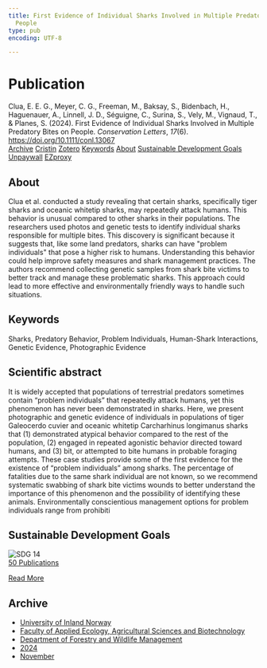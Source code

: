 ```yaml
---
title: First Evidence of Individual Sharks Involved in Multiple Predatory Bites on
  People
type: pub
encoding: UTF-8

---
```

<h1>Publication</h1>
<article id="csl-bib-container-DSU4KAQK" class="csl-bib-container">
  <div class="csl-bib-body"> <div class="csl-entry">Clua, E. E. G., Meyer, C. G., Freeman, M., Baksay, S., Bidenbach, H., Haguenauer, A., Linnell, J. D., Séguigne, C., Surina, S., Vely, M., Vignaud, T., &#38; Planes, S. (2024). First Evidence of Individual Sharks Involved in Multiple Predatory Bites on People. <i>Conservation Letters</i>, <i>17</i>(6). <a href="https://doi.org/10.1111/conl.13067">https://doi.org/10.1111/conl.13067</a></div> </div>
  <div class="csl-bib-buttons">
    <a href="#taxonomy-article-DSU4KAQK" alt="archive" class="csl-bib-button">Archive</a>
    <a href="https://app.cristin.no/results/show.jsf?id=2319856" alt="Cristin" class="csl-bib-button">Cristin</a>
    <a href="http://zotero.org/groups/5881554/items/DSU4KAQK" alt="Zotero" class="csl-bib-button">Zotero</a>
    <a href="#keywords-article-DSU4KAQK" alt="keywords" class="csl-bib-button">Keywords</a>
    <a href="#about-article-DSU4KAQK" alt="about_pub" class="csl-bib-button">About</a>
    <a href="#sdg-article-DSU4KAQK" alt="sdg" class="csl-bib-button">Sustainable Development Goals</a>
    <a href="https://doi.org/10.1111/conl.13067" alt="Unpaywall" class="csl-bib-button">Unpaywall</a>
    <a href="https://doi.org/10.1111/conl.13067" alt="EZproxy" class="csl-bib-button">EZproxy</a>
  </div>
  <div id="csl-bib-meta-container-DSU4KAQK"></div>
</article>
<div id="csl-bib-meta-DSU4KAQK" class="csl-bib-meta">
  <article id="about-article-DSU4KAQK" class="about_pub-article">
    <h1>About</h1>
    Clua et al. conducted a study revealing that certain sharks, specifically tiger sharks and oceanic whitetip sharks, may repeatedly attack humans. This behavior is unusual compared to other sharks in their populations. The researchers used photos and genetic tests to identify individual sharks responsible for multiple bites. This discovery is significant because it suggests that, like some land predators, sharks can have "problem individuals" that pose a higher risk to humans. Understanding this behavior could help improve safety measures and shark management practices. The authors recommend collecting genetic samples from shark bite victims to better track and manage these problematic sharks. This approach could lead to more effective and environmentally friendly ways to handle such situations.
  </article>
  <article id="keywords-article-DSU4KAQK" class="keywords-article">
    <h1>Keywords</h1>
    Sharks, Predatory Behavior, Problem Individuals, Human-Shark Interactions, Genetic Evidence, Photographic Evidence
  </article>
  <article id="abstract-article-DSU4KAQK" class="abstract-article">
    <h1>Scientific abstract</h1>
    It is widely accepted that populations of terrestrial predators sometimes contain “problem individuals” that repeatedly attack humans, yet this phenomenon has never been demonstrated in sharks. Here, we present photographic and genetic evidence of individuals in populations of tiger Galeocerdo cuvier and oceanic whitetip Carcharhinus longimanus sharks that (1) demonstrated atypical behavior compared to the rest of the population, (2) engaged in repeated agonistic behavior directed toward humans, and (3) bit, or attempted to bite humans in probable foraging attempts. These case studies provide some of the first evidence for the existence of “problem individuals” among sharks. The percentage of fatalities due to the same shark individual are not known, so we recommend systematic swabbing of shark bite victims wounds to better understand the importance of this phenomenon and the possibility of identifying these animals. Environmentally conscientious management options for problem individuals range from prohibiti
  </article>
  <article id="sdg-article-DSU4KAQK" class="sdg-article">
    <h1>Sustainable Development Goals</h1>
    <div class="sdg-container"><div id="sdg14" class="sdg">
        <img src="{{< params subfolder >}}images/sdg/sdg14_en.png" class="image" alt="SDG 14">
        <div class="sdg-overlay">
          <a href="{{< params subfolder >}}en/archive/?sdg=14#archive" class="sdg-publication-count"><span>50</span> Publications</a>
          <p><a href="https://sdgs.un.org/goals/goal14" class="sdg-read-more">Read More</a></p>
        </div>
      </div></div>
  </article>
  <article id="taxonomy-article-DSU4KAQK" class="taxonomy-article">
    <h1>Archive</h1>
    <ul>
      <li><a href="{{< params subfolder >}}en/archive/?key=3DCRN523">University of Inland Norway</a></li>
      <li><a href="{{< params subfolder >}}en/archive/?key=T77LXH6D">Faculty of Applied Ecology, Agricultural Sciences and Biotechnology</a></li>
      <li><a href="{{< params subfolder >}}en/archive/?key=7TRARPE3">Department of Forestry and Wildlife Management</a></li>
      <li><a href="{{< params subfolder >}}en/archive/?key=A4XX8HDP">2024</a></li>
      <li><a href="{{< params subfolder >}}en/archive/?key=95EJUHS3">November</a></li>
    </ul>
  </article>
</div>
